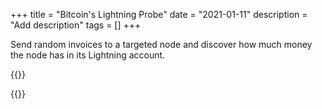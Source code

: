 +++
title = "Bitcoin's Lightning Probe"
date = "2021-01-11"
description = "Add description"
tags = []
+++

Send random invoices to a targeted node and discover how much money the node
has in its Lightning account.

{{<rawhtml>}}
<script src="https://gist.github.com/Yann21/06fa56e4f1ef3b5d60bdcbecace5a14e.js"></script>
{{</rawhtml>}}

<!-- {{< highlight python >}}
def my_function(x, y, z):
    hi = 2
    return None
{{< /highlight >}}
test -->
